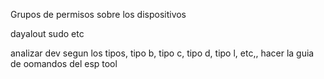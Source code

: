 


Grupos de permisos sobre los dispositivos

dayalout sudo etc

analizar dev segun los tipos, tipo b, tipo c, tipo d, tipo l, etc,, hacer la guia de oomandos del esp tool